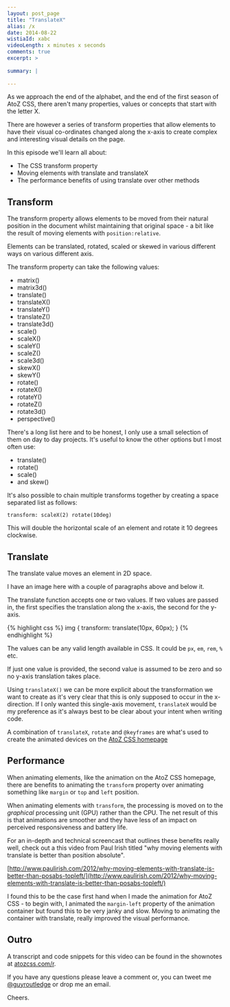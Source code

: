 ```yaml
---
layout: post_page
title: "TranslateX"
alias: /x
date: 2014-08-22
wistiaId: xabc
videoLength: x minutes x seconds
comments: true
excerpt: >
  
summary: |
  
---
```


As we approach the end of the alphabet, and the end of the first season
of AtoZ CSS, there aren't many properties, values or concepts that start
with the letter X.

There are however a series of transform properties that allow elements
to have their visual co-ordinates changed along the x-axis to create
complex and interesting visual details on the page.

In this episode we'll learn all about:

* The CSS transform property
* Moving elements with translate and translateX
* The performance benefits of using translate over other methods

## Transform

The transform property allows elements to be moved from their natural
position in the document whilst maintaining that original space - a bit
like the result of moving elements with `position:relative`.

Elements can be translated, rotated, scaled or skewed in various
different ways on various different axis.

The transform property can take the following values:

* matrix()
* matrix3d()
* translate()
* translateX()
* translateY()
* translateZ()
* translate3d()
* scale()
* scaleX()
* scaleY()
* scaleZ()
* scale3d()
* skewX()
* skewY()
* rotate()
* rotateX()
* rotateY()
* rotateZ()
* rotate3d()
* perspective()

There's a long list here and to be honest, I only use a small selection
of them on day to day projects. It's useful to know the other options
but I most often use: 

* translate()
* rotate()
* scale()
* and skew()

It's also possible to chain multiple transforms together by creating
a space separated list as follows:

	transform: scaleX(2) rotate(10deg)

This will double the horizontal scale of an element and rotate it 10
degrees clockwise.

## Translate

The translate value moves an element in 2D space. 

I have an image here with a couple of paragraphs above and below it.

The translate function accepts one or two values. If two values are
passed in, the first specifies the translation along the x-axis, the
second for the y-axis.

{% highlight css %}
img {
	transform: translate(10px, 60px);
}
{% endhighlight %}

The values can be any valid length available in CSS. It could be `px`,
`em`, `rem`, `%` etc.

If just one value is provided, the second value is assumed to be zero
and so no y-axis translation takes place.

Using `translateX()` we can be more explicit about the transformation we
want to create as it's very clear that this is only supposed to occur in
the x-direction. If I only wanted this single-axis movement,
`translateX` would be my preference as it's always best to be clear
about your intent when writing code.

A combination of `translateX`, `rotate` and `@keyframes` are what's used
to create the animated devices on the [AtoZ CSS
homepage](http://www.atozcss.com)

## Performance

When animating elements, like the animation on the AtoZ CSS homepage,
there are benefits to animating the `transform` property over animating
something like `margin` or `top` and `left` position.

When animating elements with `transform`, the processing is moved on to
the *graphical* processing unit (GPU) rather than the CPU. The net
result of this is that animations are smoother and they have less of an
impact on perceived responsiveness and battery life.

For an in-depth and technical screencast that outlines these benefits
really well, check out a this video from Paul Irish titled "why moving
elements with translate is better than position absolute".

[http://www.paulirish.com/2012/why-moving-elements-with-translate-is-better-than-posabs-topleft/](http://www.paulirish.com/2012/why-moving-elements-with-translate-is-better-than-posabs-topleft/)

I found this to be the case first hand when I made the animation for
AtoZ CSS - to begin with, I animated the `margin-left` property of the
animation container but found this to be very janky and slow. Moving to
animating the container with translate, really improved the visual
performance.

## Outro

A transcript and code snippets for this video can be found in the
shownotes at [atozcss.com/r](http://www.atozcss.com/r).

If you have any questions please leave a comment or, you can tweet me
[@guyroutledge](http://www.twitter.com/guyroutledge) or drop me an
email.

Cheers.
